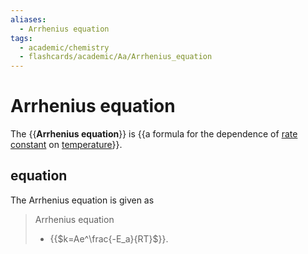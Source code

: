 ```yaml
---
aliases:
  - Arrhenius equation
tags:
  - academic/chemistry
  - flashcards/academic/Aa/Arrhenius_equation
---
```


# Arrhenius equation

The {{__Arrhenius equation__}} is {{a formula for the dependence of [rate constant](reaction%20rate%20constant.md) on [temperature](temperature.md)}}. <!--SR:!2023-08-05,74,310!2023-05-27,9,250-->

## equation

The Arrhenius equation is given as

> Arrhenius equation
> - {{$k=Ae^\frac{-E_a}{RT}$}}. <!--SR:!2023-06-26,39,270-->

